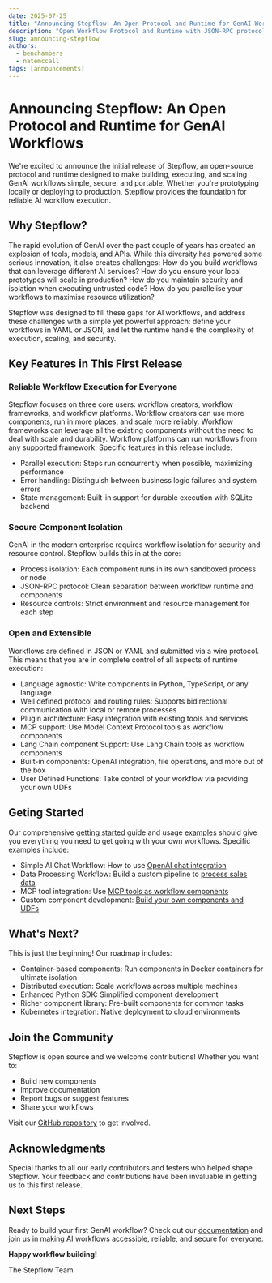 ```yaml
---
date: 2025-07-25
title: "Announcing Stepflow: An Open Protocol and Runtime for GenAI Workflows"
description: "Open Workflow Protocol and Runtime with JSON-RPC protocol for component servers."
slug: announcing-stepflow
authors:
  - benchambers
  - natemccall
tags: [announcements]
---
```


# Announcing Stepflow: An Open Protocol and Runtime for GenAI Workflows

We're excited to announce the initial release of Stepflow, an open-source
protocol and runtime designed to make building, executing, and scaling GenAI
workflows simple, secure, and portable. Whether you're prototyping locally or
deploying to production, Stepflow provides the foundation for reliable AI
workflow execution.

<!-- truncate -->

## Why Stepflow?

The rapid evolution of GenAI over the past couple of years has created an
explosion of tools, models, and APIs. While this diversity has powered some
serious innovation, it also creates challenges: How do you build workflows that
can leverage different AI services? How do you ensure your local prototypes will
scale in production? How do you maintain security and isolation when executing
untrusted code? How do you parallelise your workflows to maximise resource
utilization?

Stepflow was designed to fill these gaps for AI workflows, and address these challenges with a
simple yet powerful approach: define your workflows in YAML or JSON, and let the
runtime handle the complexity of execution, scaling, and security.

## Key Features in This First Release

### Reliable Workflow Execution for Everyone

Stepflow focuses on three core users: workflow creators, workflow frameworks,
and workflow platforms. Workflow creators can use more components, run in more
places, and scale more reliably. Workflow frameworks can leverage all the
existing components without the need to deal with scale and durability. Workflow
platforms can run workflows from any supported framework. Specific features in
this release include:

- Parallel execution: Steps run concurrently when possible, maximizing
  performance
- Error handling: Distinguish between business logic failures and system errors
- State management: Built-in support for durable execution with SQLite backend

### Secure Component Isolation

GenAI in the modern enterprise requires workflow isolation for security and resource control. Stepflow builds this in at the core:
- Process isolation: Each component runs in its own sandboxed process or node
- JSON-RPC protocol: Clean separation between workflow runtime and components
- Resource controls: Strict environment and resource management for each step

### Open and Extensible

Workflows are defined in JSON or YAML and submitted via a
wire protocol. This means that you are in complete control of all aspects of
runtime execution:

- Language agnostic: Write components in Python, TypeScript, or any language
- Well defined protocol and routing rules: Supports bidirectional communication with local or remote processes
- Plugin architecture: Easy integration with existing tools and services
- MCP support: Use Model Context Protocol tools as workflow components
- Lang Chain component Support: Use Lang Chain tools as workflow components
- Built-in components: OpenAI integration, file operations, and more out of the
  box
- User Defined Functions: Take control of your workflow via providing your own
  UDFs

## Geting Started

Our comprehensive [getting started](../docs/getting_started.md) guide and usage [examples](../docs/examples.md) should give you everything you need to get going with your own workflows. Specific examples include:

- Simple AI Chat Workflow: How to use [OpenAI chat integration](../docs/examples/ai-workflows.md)
- Data Processing Workflow: Build a custom pipeline to [process sales data](../docs/examples/data-processing.md)
- MCP tool integration: Use [MCP tools as workflow components](../docs/examples/mcp-tools.md)
- Custom component development: [Build your own components and UDFs](../docs/examples/custom-components.md)

## What's Next?

This is just the beginning! Our roadmap includes:

- Container-based components: Run components in Docker containers for ultimate
  isolation
- Distributed execution: Scale workflows across multiple machines
- Enhanced Python SDK: Simplified component development
- Richer component library: Pre-built components for common tasks
- Kubernetes integration: Native deployment to cloud environments

## Join the Community

Stepflow is open source and we welcome contributions! Whether you want to:

- Build new components
- Improve documentation
- Report bugs or suggest features
- Share your workflows

Visit our [GitHub repository](https://github.com/riptano/stepflow) to get
involved.

## Acknowledgments

Special thanks to all our early contributors and testers who helped shape
Stepflow. Your feedback and contributions have been invaluable in getting us to
this first release.

## Next Steps

Ready to build your first GenAI workflow? Check out our [documentation](../docs/index.md) and
join us in making AI workflows accessible, reliable, and secure for everyone.

**Happy workflow building!**

The Stepflow Team
